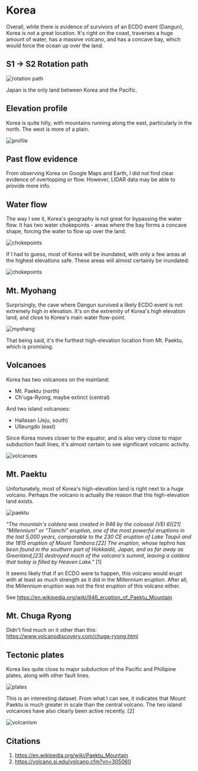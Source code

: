# Korea

Overall, while there is evidence of survivors of an ECDO event (Dangun), Korea is not a great location. It's right on the coast, traverses a huge amount of water, has a massive volcano, and has a concave bay, which would force the ocean up over the land.

## S1 -> S2 Rotation path

![rotation path](img/rotation.png "rotation path")

Japan is the only land between Korea and the Pacific.

## Elevation profile

Korea is quite hilly, with mountains running along the east, particularly in the north. The west is more of a plain.

![profile](img/profile.png "elevation profile")

## Past flow evidence

From observing Korea on Google Maps and Earth, I did not find clear evidence of overtopping or flow. However, LIDAR data may be able to provide more info.

## Water flow

The way I see it, Korea's geography is not great for bypassing the water flow. It has two water chokepoints - areas where the bay forms a concave shape, forcing the water to flow up over the land.

![chokepoints](img/chokepoints.png "chokepoints")

If I had to guess, most of Korea will be inundated, with only a few areas at the highest elevations safe. These areas will almost certainly be inundated:

![chokepoints](img/chokepoints2.png "chokepoints")

## Mt. Myohang

Surprisingly, the cave where Dangun survived a likely ECDO event is not extremely high in elevation. It's on the extremity of Korea's high elevation land, and close to Korea's main water flow-point.

![myohang](img/myohang.png "mount myohang")

That being said, it's the furthest high-elevation location from Mt. Paektu, which is promising.

## Volcanoes

Korea has two volcanoes on the mainland:
- Mt. Paektu (north)
- Ch'uga-Ryong, maybe extinct (central)

And two island volcanoes:
- Hallasan (Jeju, south)
- Ulleungdo (east)

Since Korea moves closer to the equator, and is also very close to major subduction fault lines, it's almost certain to see significant volcanic activity.

![volcanoes](img/volcanoes.webp "volcanoes")

## Mt. Paektu

Unfortunately, most of Korea's high-elevation land is right next to a huge volcano. Perhaps the volcano is actually the reason that this high-elevation land exists.

![paektu](img/paektu.png "paektu volcano")

*"The mountain's caldera was created in 946 by the colossal (VEI 6)[21] "Millennium" or "Tianchi" eruption, one of the most powerful eruptions in the last 5,000 years, comparable to the 230 CE eruption of Lake Taupō and the 1815 eruption of Mount Tambora.[22] The eruption, whose tephra has been found in the southern part of Hokkaidō, Japan, and as far away as Greenland,[23] destroyed much of the volcano's summit, leaving a caldera that today is filled by Heaven Lake."* [1]

It seems likely that if an ECDO were to happen, this volcano would erupt with at least as much strength as it did in the Millennium eruption. After all, the Millennium eruption was not the first eruption of this volcano either.

See https://en.wikipedia.org/wiki/946_eruption_of_Paektu_Mountain

## Mt. Chuga Ryong

Didn't find much on it other than this: https://www.volcanodiscovery.com/chuga-ryong.html

## Tectonic plates

Korea lies quite close to major subduction of the Pacific and Phillipine plates, along with other fault lines.

![plates](img/plates.png "tectonic plate")

This is an interesting dataset. From what I can see, it indicates that Mount Paektu is much greater in scale than the central volcano. The two island volcanoes have also clearly been active recently. [2]

![volcanism](img/volcanism.jpg "volcanism data")

## Citations

1. https://en.wikipedia.org/wiki/Paektu_Mountain
2. https://volcano.si.edu/volcano.cfm?vn=305060